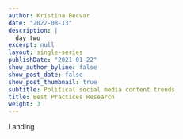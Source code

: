 ```yaml
---
author: Kristina Becvar
date: "2022-08-13"
description: |
  day two
excerpt: null
layout: single-series
publishDate: "2021-01-22"
show_author_byline: false
show_post_date: false
show_post_thumbnail: true
subtitle: Political social media content trends
title: Best Practices Research
weight: 3
---
```


Landing
